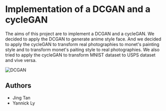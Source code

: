# Implementation of a DCGAN and a cycleGAN

The aims of this project are to implement a DCGAN and a cycleGAN.
We decided to apply the DCGAN to generate anime style face.
And we decided to apply the cycleGAN to transform real photographies to monet's painting style and to transform monet's paiting style to real photographies. We also tried to apply the cycleGAN to transform MNIST dataset to USPS dataset and vive versa.

![DCGAN](https://github.com/YannickLy/DeepLearning-Project-ENSAE-2020/raw/master/Implementation/DCGAN/.py/images/epoch%20260.png)

## Authors

* Jing Tan
* Yannick Ly
